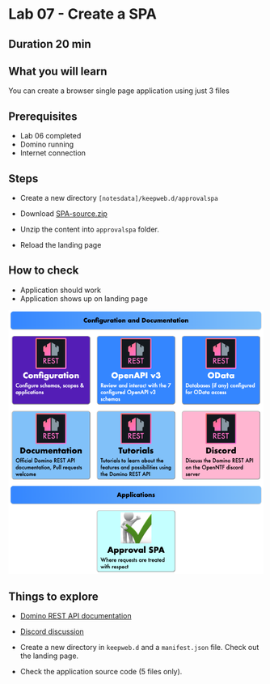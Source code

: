 # Lab 07 - Create a SPA

## Duration 20 min

## What you will learn

You can create a browser single page application using just 3 files

## Prerequisites

- Lab 06 completed
- Domino running
- Internet connection

## Steps

- Create a new directory `[notesdata]/keepweb.d/approvalspa`

- Download [SPA-source.zip](../downloads/SPA-source.zip)

- Unzip the content into `approvalspa` folder.
- Reload the landing page

## How to check

- Application should work
- Application shows up on landing page

![Approval SPA](img/ApprovalSPA.png)

## Things to explore

- [Domino REST API documentation](https://opensource.hcltechsw.com/Domino-rest-api/index.html)

- [Discord discussion](https://discord.com/invite/jmRHpDRnH4)

- Create a new directory in `keepweb.d` and a `manifest.json` file. Check out the landing page.
- Check the application source code (5 files only).
